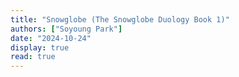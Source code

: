 ```yaml
---
title: "Snowglobe (The Snowglobe Duology Book 1)"
authors: ["Soyoung Park"]
date: "2024-10-24"
display: true
read: true
---
```


